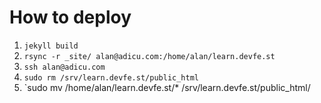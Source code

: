 # How to deploy

1. `jekyll build`
2. `rsync -r _site/ alan@adicu.com:/home/alan/learn.devfe.st`
3. `ssh alan@adicu.com`
4. `sudo rm /srv/learn.devfe.st/public_html`
5. `sudo mv /home/alan/learn.devfe.st/* /srv/learn.devfe.st/public_html/
